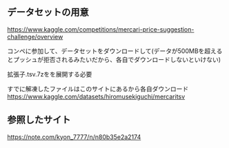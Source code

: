 ## データセットの用意
https://www.kaggle.com/competitions/mercari-price-suggestion-challenge/overview

コンペに参加して、データセットをダウンロードして(データが500MBを超えるとプッシュが拒否されるみたいだから、各自でダウンロードしないといけない)

拡張子.tsv.7zをを展開する必要

すでに解凍したファイルはこのサイトにあるから各自ダウンロード
https://www.kaggle.com/datasets/hiromusekiguchi/mercaritsv


## 参照したサイト
https://note.com/kyon_7777/n/n80b35e2a2174
